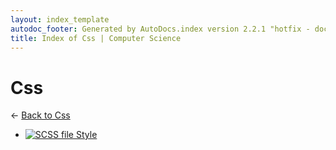 ```yaml
---
layout: index_template
autodoc_footer: Generated by AutoDocs.index version 2.2.1 "hotfix - documents actually work now" ⓒ Starwort, 2020
title: Index of Css | Computer Science
---
```


# **Css**

← [Back to Css](..)

- [![SCSS file](https://img.icons8.com/windows/512/03dac6/css.png) Style](assets/css/style.scss)
